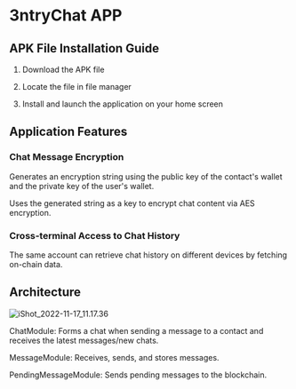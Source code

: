 # 3ntryChat APP

## APK File Installation Guide

1. Download the APK file

2. Locate the file in file manager

3. Install and launch the application on your home screen

## Application Features

### Chat Message Encryption

Generates an encryption string using the public key of the contact's wallet and the private key of the user's wallet.

Uses the generated string as a key to encrypt chat content via AES encryption.

### Cross-terminal Access to Chat History

The same account can retrieve chat history on different devices by fetching on-chain data.

## Architecture

![iShot_2022-11-17_11.17.36](/Users/guoxiaodong/Desktop/iShot_2022-11-17_11.17.36.png)

ChatModule: Forms a chat when sending a message to a contact and receives the latest messages/new chats.

MessageModule: Receives, sends, and stores messages.

PendingMessageModule: Sends pending messages to the blockchain.
